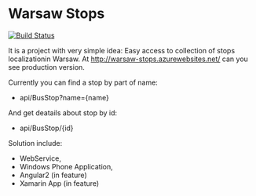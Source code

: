 # Warsaw Stops

[![Build Status](https://travis-ci.org/sebcza/warsaw-stops.svg?branch=master)](https://travis-ci.org/sebcza/warsaw-stops)

It is a project with very simple idea: Easy access to collection of stops localizationin Warsaw. At http://warsaw-stops.azurewebsites.net/ can you see production version.  

Currently you can find a stop by part of name:  
 - api/BusStop?name={name}  
 
And get deatails about stop by id:  
 - api/BusStop/{id}

Solution include:  
 - WebService,  
 - Windows Phone Application,  
 - Angular2 (in feature) 
 - Xamarin App (in feature)
